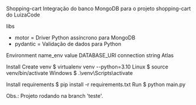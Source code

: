 Shopping-cart
Integração do banco MongoDB para o projeto shopping-cart do LuizaCode

libs
- motor = Driver Python assíncrono para MongoDB
- pydantic = Validação de dados para Python

Environment
name_env	value
DATABASE_URI	connection string Atlas

Install
Create venv
$ virtualenv venv --python=3.10
Linux
$ source venv/bin/activate
Windows
$ .\venv\Scripts\activate

Install requirements
$ pip install -r requirements.txt
Run
$ python main.py

Obs.: Projeto rodando na branch 'teste'.